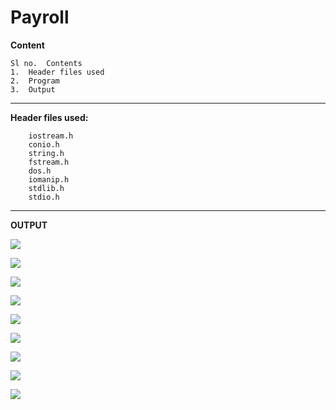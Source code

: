 # Payroll

**Content**


    Sl no.	Contents
    1.	Header files used
    2.	Program
    3.	Output

_________________________________________


**Header files used:**

        iostream.h
        conio.h
        string.h
        fstream.h
        dos.h
        iomanip.h
        stdlib.h
        stdio.h


_________________________________________


**OUTPUT**

 ![](https://github.com/Ashket980/Payroll/blob/main/Output/1.png?raw=true)

 ![](https://github.com/Ashket980/Payroll/blob/main/Output/2.png?raw=true)

 ![](https://github.com/Ashket980/Payroll/blob/main/Output/3.png?raw=true)

 ![](https://github.com/Ashket980/Payroll/blob/main/Output/4.png?raw=true)
 
 ![](https://github.com/Ashket980/Payroll/blob/main/Output/5.png?raw=true)
 
 ![](https://github.com/Ashket980/Payroll/blob/main/Output/6.png?raw=true)
 
 ![](https://github.com/Ashket980/Payroll/blob/main/Output/7.png?raw=true)
 
 ![](https://github.com/Ashket980/Payroll/blob/main/Output/8.png?raw=true)

 ![](https://github.com/Ashket980/Payroll/blob/main/Output/9.png?raw=true)
